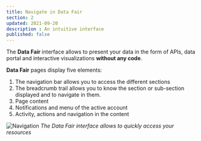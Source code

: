```yaml
---
title: Navigate in Data Fair
section: 2
updated: 2021-09-20
description : An intuitive interface
published: false
---
```


The **Data Fair** interface allows to present your data in the form of APIs, data portal and interactive visualizations **without any code**.

**Data Fair** pages display five elements:

1. The navigation bar allows you to access the different sections
2. The breadcrumb trail allows you to know the section or sub-section displayed and to navigate in them.
3. Page content
4. Notifications and menu of the active account
5. Activity, actions and navigation in the content

![Navigation](./images/user-guide/navigation.jpg)
*The Data Fair interface allows to quickly access your resources*
